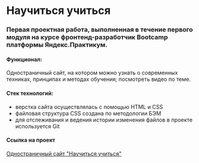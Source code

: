 # Научиться учиться
### Первая проектная работа, выполненная в течение первого модуля на курсе фронтенд-разработчик Bootcamp платформы Яндекс.Практикум.

#### Функционал:
Одностраничный сайт, на котором можно узнать о современных техниках, принципах и методах обучения; посмотреть видео по теме.

#### Стек технологий:
* верстка сайта осуществлялась с помощью HTML и CSS
* файловая структура CSS создана по методологии БЭМ
* для отслеживания и ведения истории изменения файлов в проекте используется Git

#### Ссылка на проект
[Одностраничный сайт "Научиться учиться"](https://how-to-learn-git-main-mashamoreva.vercel.app/)
